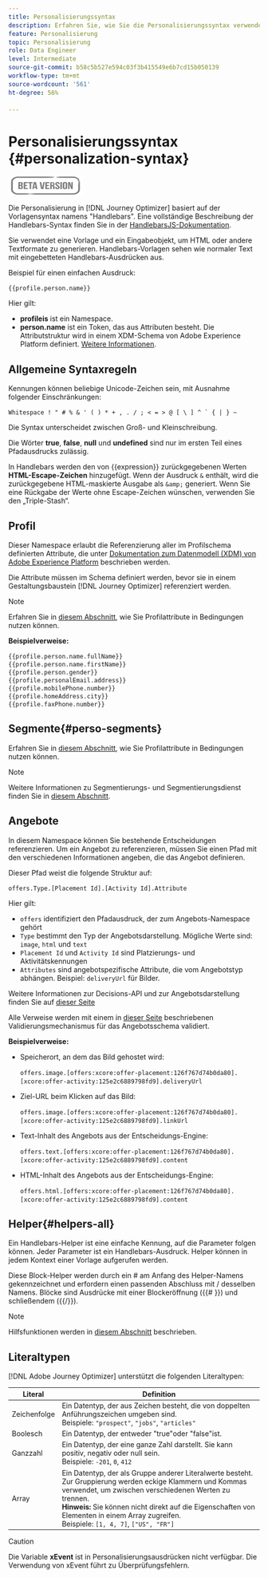 ```yaml
---
title: Personalisierungssyntax
description: Erfahren Sie, wie Sie die Personalisierungssyntax verwenden
feature: Personalisierung
topic: Personalisierung
role: Data Engineer
level: Intermediate
source-git-commit: b58c5b527e594c03f3b415549e6b7cd15b050139
workflow-type: tm+mt
source-wordcount: '561'
ht-degree: 56%

---
```



# Personalisierungssyntax {#personalization-syntax}

![](../assets/do-not-localize/badge.png)

Die Personalisierung in [!DNL Journey Optimizer] basiert auf der Vorlagensyntax namens &quot;Handlebars&quot;.
Eine vollständige Beschreibung der Handlebars-Syntax finden Sie in der [HandlebarsJS-Dokumentation](https://handlebarsjs.com/).

Sie verwendet eine Vorlage und ein Eingabeobjekt, um HTML oder andere Textformate zu generieren. Handlebars-Vorlagen sehen wie normaler Text mit eingebetteten Handlebars-Ausdrücken aus.

Beispiel für einen einfachen Ausdruck:

```
{{profile.person.name}}
```

Hier gilt:

* **profileis** ist ein Namespace.
* **person.name** ist ein Token, das aus Attributen besteht. Die Attributstruktur wird in einem XDM-Schema von Adobe Experience Platform definiert. [Weitere Informationen](https://experienceleague.adobe.com/docs/experience-platform/xdm/home.html?lang=de).

## Allgemeine Syntaxregeln

Kennungen können beliebige Unicode-Zeichen sein, mit Ausnahme folgender Einschränkungen:

```
Whitespace ! " # % & ' ( ) * + , . / ; < = > @ [ \ ] ^ ` { | } ~
```

Die Syntax unterscheidet zwischen Groß- und Kleinschreibung.

Die Wörter **true**, **false**, **null** und **undefined** sind nur im ersten Teil eines Pfadausdrucks zulässig.

In Handlebars werden den von {{expression}} zurückgegebenen Werten **HTML-Escape-Zeichen** hinzugefügt. Wenn der Ausdruck `&` enthält, wird die zurückgegebene HTML-maskierte Ausgabe als `&amp;` generiert. Wenn Sie eine Rückgabe der Werte ohne Escape-Zeichen wünschen, verwenden Sie den „Triple-Stash“.

## Profil

Dieser Namespace erlaubt die Referenzierung aller im Profilschema definierten Attribute, die unter [Dokumentation zum Datenmodell (XDM) von Adobe Experience Platform](https://experienceleague.adobe.com/docs/experience-platform/xdm/home.html) beschrieben werden.

Die Attribute müssen im Schema definiert werden, bevor sie in einem Gestaltungsbaustein [!DNL Journey Optimizer] referenziert werden.

>[!NOTE]
>
>Erfahren Sie in [diesem Abschnitt](functions/helpers.md#if-function), wie Sie Profilattribute in Bedingungen nutzen können.

**Beispielverweise:**

```
{{profile.person.name.fullName}}
{{profile.person.name.firstName}}
{{profile.person.gender}}
{{profile.personalEmail.address}}
{{profile.mobilePhone.number}}
{{profile.homeAddress.city}}
{{profile.faxPhone.number}}
```

## Segmente{#perso-segments}

Erfahren Sie in [diesem Abschnitt](functions/helpers.md#if-function), wie Sie Profilattribute in Bedingungen nutzen können.

>[!NOTE]
>Weitere Informationen zu Segmentierungs- und Segmentierungsdienst finden Sie in [diesem Abschnitt](../segment/about-segments.md).


## Angebote

In diesem Namespace können Sie bestehende Entscheidungen referenzieren.
Um ein Angebot zu referenzieren, müssen Sie einen Pfad mit den verschiedenen Informationen angeben, die das Angebot definieren.

Dieser Pfad weist die folgende Struktur auf:

```
offers.Type.[Placement Id].[Activity Id].Attribute
```

Hier gilt:

* `offers` identifiziert den Pfadausdruck, der zum Angebots-Namespace gehört
* `Type`  bestimmt den Typ der Angebotsdarstellung. Mögliche Werte sind: `image`, `html` und `text`
* `Placement Id` und  `Activity Id` sind Platzierungs- und Aktivitätskennungen
* `Attributes` sind angebotspezifische Attribute, die vom Angebotstyp abhängen. Beispiel: `deliveryUrl` für Bilder.

Weitere Informationen zur Decisions-API und zur Angebotsdarstellung finden Sie auf [dieser Seite](../../using/offers/api-reference/decisions-api/deliver-offers.md)

Alle Verweise werden mit einem in [dieser Seite](personalization-validation.md) beschriebenen Validierungsmechanismus für das Angebotsschema validiert.

**Beispielverweise:**

* Speicherort, an dem das Bild gehostet wird:

   `offers.image.[offers:xcore:offer-placement:126f767d74b0da80].[xcore:offer-activity:125e2c6889798fd9].deliveryUrl`

* Ziel-URL beim Klicken auf das Bild:

   `offers.image.[offers:xcore:offer-placement:126f767d74b0da80].[xcore:offer-activity:125e2c6889798fd9].linkUrl`

* Text-Inhalt des Angebots aus der Entscheidungs-Engine:

   `offers.text.[offers:xcore:offer-placement:126f767d74b0da80].[xcore:offer-activity:125e2c6889798fd9].content`

* HTML-Inhalt des Angebots aus der Entscheidungs-Engine:

   `offers.html.[offers:xcore:offer-placement:126f767d74b0da80].[xcore:offer-activity:125e2c6889798fd9].content`


## Helper{#helpers-all}

Ein Handlebars-Helper ist eine einfache Kennung, auf die Parameter folgen können.
Jeder Parameter ist ein Handlebars-Ausdruck. Helper können in jedem Kontext einer Vorlage aufgerufen werden.

Diese Block-Helper werden durch ein # am Anfang des Helper-Namens gekennzeichnet und erfordern einen passenden Abschluss mit / desselben Namens.
Blöcke sind Ausdrücke mit einer Blockeröffnung ({{# }}) und schließendem ({{/}}).


>[!NOTE]
>
>Hilfsfunktionen werden in [diesem Abschnitt](functions/helpers.md) beschrieben.


## Literaltypen

[!DNL Adobe Journey Optimizer] unterstützt die folgenden Literaltypen:

| Literal | Definition |
| ------- | ---------- |
| Zeichenfolge | Ein Datentyp, der aus Zeichen besteht, die von doppelten Anführungszeichen umgeben sind. <br>Beispiele: `"prospect"`, `"jobs"`, `"articles"` |
| Boolesch | Ein Datentyp, der entweder &quot;true&quot;oder &quot;false&quot;ist. |
| Ganzzahl | Ein Datentyp, der eine ganze Zahl darstellt. Sie kann positiv, negativ oder null sein. <br>Beispiele: `-201`, `0`, `412` |
| Array | Ein Datentyp, der als Gruppe anderer Literalwerte besteht. Zur Gruppierung werden eckige Klammern und Kommas verwendet, um zwischen verschiedenen Werten zu trennen. <br> **Hinweis:** Sie können nicht direkt auf die Eigenschaften von Elementen in einem Array zugreifen. <br> Beispiele: `[1, 4, 7]`, `["US", "FR"]` |

>[!CAUTION]
>
>Die Variable **xEvent** ist in Personalisierungsausdrücken nicht verfügbar. Die Verwendung von xEvent führt zu Überprüfungsfehlern.
